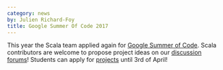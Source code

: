 ```yaml
---
category: news
by: Julien Richard-Foy
title: Google Summer Of Code 2017
---
```


This year the Scala team applied again for [Google Summer of Code](https://summerofcode.withgoogle.com/).
Scala contributors are welcome to propose project ideas on our
[discussion forums](https://contributors.scala-lang.org/)! Students
can apply for [projects](/gsoc/2017.html) until 3rd of April!

